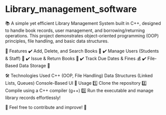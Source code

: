 # Library_management_software
📚 A simple yet efficient Library Management System built in C++, designed to handle book records, user management, and borrowing/returning operations. This project demonstrates object-oriented programming (OOP) principles, file handling, and basic data structures.

🚀 Features
✔️ Add, Delete, and Search Books 📖
✔️ Manage Users (Students & Staff) 👥
✔️ Issue & Return Books 🔄
✔️ Track Due Dates & Fines 💰
✔️ File-Based Data Storage 📂

🛠️ Technologies Used
C++ (OOP, File Handling)
Data Structures (Linked Lists, Queues)
Console-Based UI
📌 Usage
1️⃣ Clone the repository
2️⃣ Compile using a C++ compiler (g++)
3️⃣ Run the executable and manage library records effortlessly!

🔗 Feel free to contribute and improve! 🚀
